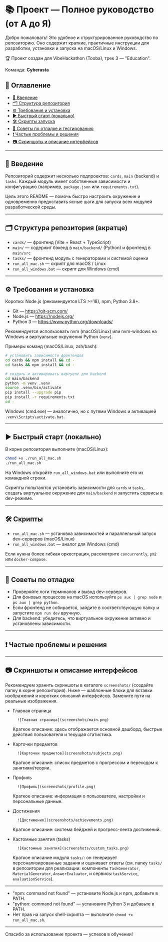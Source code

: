 # 📚 Проект — Полное руководство (от А до Я)

Добро пожаловать! Это удобное и структурированное руководство по репозиторию. Оно содержит краткие, практичные инструкции для разработки, установки и запуска на macOS/Linux и Windows.

🏆 Проект создан для VibeHackathon (Tooba), трек 3 — "Education".

Команда: **Cyberasta**

## 🧭 Оглавление

- [📘 Введение](#intro)
- [🗂 Структура репозитория](#structure)
- [⚙️ Требования и установка](#requirements)
- [▶️ Быстрый старт (локально)](#quick-start)
- [🛠️ Скрипты запуска](#scripts)
- [🐞 Советы по отладке и тестированию](#debug)
- [❗ Частые проблемы и решения](#issues)
- [📷 Скриншоты и описание интерфейсов](#screenshots)

---

## <a id="intro"></a> 📘 Введение

Репозиторий содержит несколько подпроектов: `cards`, `main` (backend) и `tasks`. Каждый модуль имеет собственные зависимости и конфигурацию (например, `package.json` или `requirements.txt`).

Цель этого README — помочь быстро настроить окружение и одновременно предоставить ясные шаги для запуска всех модулей разработческой среды.

---

## <a id="structure"></a> 🗂 Структура репозитория (вкратце)

- `cards/` — фронтенд (Vite + React + TypeScript)
- `main/` — содержит бэкенд в `main/backend/` (Python) и фронтенд в `main/src`
- `tasks/` — фронтенд модуль с генераторами и системой оценки
- `run_all_mac.sh` — скрипт для macOS / Linux
- `run_all_windows.bat` — скрипт для Windows (cmd)

---

## <a id="requirements"></a> ⚙️ Требования и установка

Коротко: Node.js (рекомендуется LTS >=18), npm, Python 3.8+.

- Git — https://git-scm.com/
- Node.js — https://nodejs.org/
- Python 3 — https://www.python.org/downloads/

Рекомендуется использовать nvm (macOS/Linux) или nvm-windows на Windows и виртуальные окружения Python (`venv`).

Примеры команд (macOS/Linux, zsh/bash):

```bash
# установить зависимости фронтендов
cd cards && npm install && cd -
cd tasks && npm install && cd -

# создать и активировать виртуenv для backend
cd main/backend
python -m venv .venv
source .venv/bin/activate
pip install --upgrade pip
pip install -r requirements.txt
cd -
```

Windows (cmd.exe) — аналогично, но с путями Windows и активацией `.venv\Scripts\activate.bat`.

---

## <a id="quick-start"></a> ▶️ Быстрый старт (локально)

В корне репозитория выполните (macOS/Linux):

```bash
chmod +x ./run_all_mac.sh
./run_all_mac.sh
```

На Windows откройте `run_all_windows.bat` или выполните его из командной строки.

Скрипты попытаются установить зависимости для `cards` и `tasks`, создать виртуальное окружение для `main/backend` и запустить сервисы в dev-режиме.

---

## <a id="scripts"></a> 🛠️ Скрипты

- `run_all_mac.sh` — установка зависимостей и параллельный запуск dev-серверов (macOS/Linux)
- `run_all_windows.bat` — аналог для Windows (cmd)

Если нужна более гибкая оркестрация, рассмотрите `concurrently`, `pm2` или `docker-compose`.

---

## <a id="debug"></a> 🐞 Советы по отладке

- Проверяйте логи терминалов и вывод dev-серверов.
- Для фоновых процессов на macOS используйте `ps aux | grep node` и `ps aux | grep python`.
- Если фронтенд не собирается, зайдите в соответствующую папку и запустите `npm run dev` вручную.
- Для backend: убедитесь, что виртуальное окружение активно и установлены зависимости.

---

## <a id="issues"></a> ❗ Частые проблемы и решения

---

## <a id="screenshots"></a> 📷 Скриншоты и описание интерфейсов

Рекомендуем хранить скриншоты в каталоге `screenshots/` (создайте папку в корне репозитория). Ниже — шаблонные блоки для вставки изображений и коротких описаний интерфейсов. Замените пути на реальные изображения.

- Главная страница

		![Главная страница](screenshots/main.png)

	Краткое описание: здесь отображается основной дашборд, быстрые действия пользователя и текущая статистика.

- Карточки предметов

		![Карточки предметов](screenshots/subjects.png)

	Краткое описание: список предметов с прогрессом и переходом к занятиям/теории.

- Профиль

		![Профиль](screenshots/profile.png)

	Краткое описание: информация о пользователе, настройки и персональные данные.

- Достижения

		![Достижения](screenshots/achievements.png)

	Краткое описание: система бейджей и прогресс-лента достижений.

- Кастомные занятия (tasks)

		![Кастомные занятия](screenshots/custom_tasks.png)

	Краткое описание модуля `tasks/`: он генерирует персонализированные задания и оценивает ответы (см. папку `tasks/` в репозитории для реализации: компоненты `TaskGenerator`, `MaterialGenerator`, `AnswerEvaluator`, и сервисы `taskService`, `evaluationService`).

---

- "npm: command not found" — установите Node.js и npm, добавьте в PATH.
- "python: command not found" — установите Python 3 и добавьте в PATH.
- Нет прав на запуск shell-скрипта — выполните `chmod +x run_all_mac.sh`.

---

Спасибо за использование проекта — успехов в обучении!
